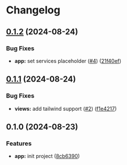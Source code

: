 # Changelog

## [0.1.2](https://github.com/kobamkode/terigu/compare/v0.1.1...v0.1.2) (2024-08-24)


### Bug Fixes

* **app:** set services placeholder ([#4](https://github.com/kobamkode/terigu/issues/4)) ([21f40ef](https://github.com/kobamkode/terigu/commit/21f40efa84f165da2f2e592115ce49b492e3330f))

## [0.1.1](https://github.com/kobamkode/terigu/compare/v0.1.0...v0.1.1) (2024-08-24)


### Bug Fixes

* **views:** add tailwind support ([#2](https://github.com/kobamkode/terigu/issues/2)) ([f1e4217](https://github.com/kobamkode/terigu/commit/f1e421770ad44935707ebd1e5c77149baae9cf35))

## 0.1.0 (2024-08-23)


### Features

* **app:** init project ([8cb6390](https://github.com/kobamkode/terigu/commit/8cb6390514d55a381383a150a0b1d1184b4aecdc))
